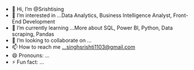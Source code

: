 - 👋 Hi, I’m @Srishtising
- 👀 I’m interested in ...Data Analytics, Business Intelligence Analyst, Front-End Development
- 🌱 I’m currently learning ...More about SQL, Power BI, Python, Data scraping, Pandas
- 💞️ I’m looking to collaborate on ...
- 📫 How to reach me ...singhsrishti1103@gmail.com
- 😄 Pronouns: ...
- ⚡ Fun fact: ...

<!---
Srishtising/Srishtising is a ✨ special ✨ repository because its `README.md` (this file) appears on your GitHub profile.
You can click the Preview link to take a look at your changes.
--->
